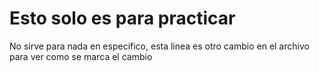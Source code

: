 # Esto solo es para practicar

No sirve para nada en especifico,
esta linea es otro cambio en el archivo para ver como se marca el cambio